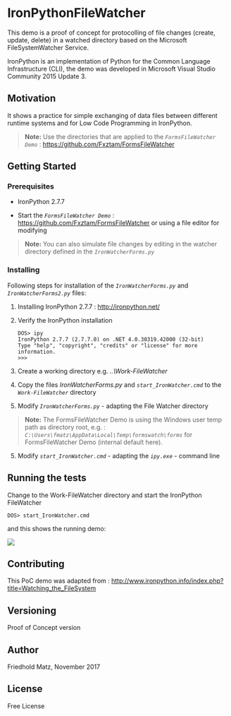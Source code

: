 # IronPythonFileWatcher

This demo is a proof of concept for protocolling of file changes (create, update, delete) in a watched directory based on the Microsoft FileSystemWatcher Service.

IronPython is an implementation of Python for the Common Language Infrastructure (CLI), the demo was developed in Microsoft Visual Studio Community 2015 Update 3.

## Motivation

It shows a practice for simple exchanging of data files between different runtime systems and for Low Code Programming in IronPython.

>**Note:**
>Use the directories that are applied to the *`FormsFileWatcher Demo`* : https://github.com/Fxztam/FormsFileWatcher


## Getting Started


### Prerequisites

- IronPython 2.7.7

- Start the *`FormsFileWatcher Demo`* : https://github.com/Fxztam/FormsFileWatcher or using a file editor for modifying

>**Note:**
>You can also simulate file changes by editing in the watcher directory defined in the *`IronWatcherForms.py`*


### Installing

Following steps for installation of the *`IronWatcherForms.py`* and *`IronWatcherForms2.py`* files:

1. Installing IronPython 2.7.7 : http://ironpython.net/

2. Verify the IronPython installation
    ```
    DOS> ipy
    IronPython 2.7.7 (2.7.7.0) on .NET 4.0.30319.42000 (32-bit)
    Type "help", "copyright", "credits" or "license" for more information.
    >>>
    ```

2. Create a working directory e.g.  *..\Work-FileWatcher*

3. Copy the files *IronWatcherForms.py* and *`start_IronWatcher.cmd`* to the *`Work-FileWatcher`* directory

4. Modify *`IronWatcherForms.py`* - adapting the File Watcher directory

>**Note:**
>The FormsFileWatcher Demo is using the Windows user temp path as directory root, e.g. :
>*`C:\Users\fmatz\AppData\Local\Temp\formswatch\forms`* for FormsFileWatcher Demo (internal default here).

5. Modify *`start_IronWatcher.cmd`* - adapting the *`ipy.exe`* - command line


## Running the tests

Change to the Work-FileWatcher directory and start the IronPython FileWatcher
```
DOS> start_IronWatcher.cmd
```
and this shows the running demo:

<img src="http://www.fmatz.com/IronWatcher.gif">


## Contributing

This PoC demo was adapted from : http://www.ironpython.info/index.php?title=Watching_the_FileSystem

## Versioning

Proof of Concept version

## Author

Friedhold Matz, November 2017

## License

Free License
